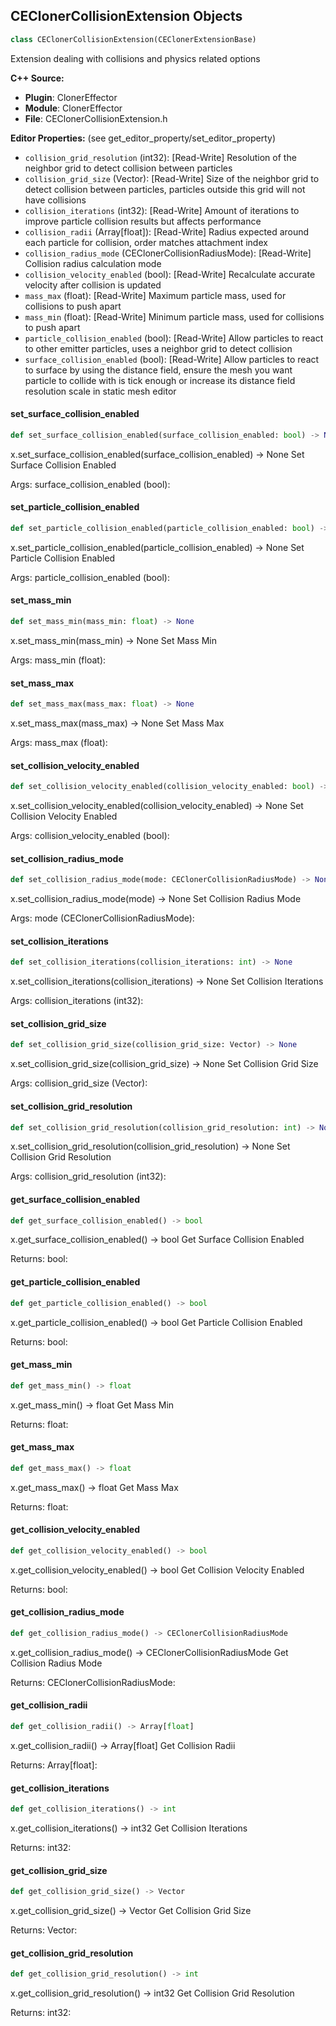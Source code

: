 ## CEClonerCollisionExtension Objects

```python
class CEClonerCollisionExtension(CEClonerExtensionBase)
```

Extension dealing with collisions and physics related options

**C++ Source:**

- **Plugin**: ClonerEffector
- **Module**: ClonerEffector
- **File**: CEClonerCollisionExtension.h

**Editor Properties:** (see get_editor_property/set_editor_property)

- ``collision_grid_resolution`` (int32):  [Read-Write] Resolution of the neighbor grid to detect collision between particles
- ``collision_grid_size`` (Vector):  [Read-Write] Size of the neighbor grid to detect collision between particles, particles outside this grid will not have collisions
- ``collision_iterations`` (int32):  [Read-Write] Amount of iterations to improve particle collision results but affects performance
- ``collision_radii`` (Array[float]):  [Read-Write] Radius expected around each particle for collision, order matches attachment index
- ``collision_radius_mode`` (CEClonerCollisionRadiusMode):  [Read-Write] Collision radius calculation mode
- ``collision_velocity_enabled`` (bool):  [Read-Write] Recalculate accurate velocity after collision is updated
- ``mass_max`` (float):  [Read-Write] Maximum particle mass, used for collisions to push apart
- ``mass_min`` (float):  [Read-Write] Minimum particle mass, used for collisions to push apart
- ``particle_collision_enabled`` (bool):  [Read-Write] Allow particles to react to other emitter particles, uses a neighbor grid to detect collision
- ``surface_collision_enabled`` (bool):  [Read-Write] Allow particles to react to surface by using the distance field,
  ensure the mesh you want particle to collide with is tick enough or increase its distance field resolution scale in static mesh editor

<a id="unreal.CEClonerCollisionExtension.set_surface_collision_enabled"></a>

#### set_surface_collision_enabled

```python
def set_surface_collision_enabled(surface_collision_enabled: bool) -> None
```

x.set_surface_collision_enabled(surface_collision_enabled) -> None
Set Surface Collision Enabled

Args:
    surface_collision_enabled (bool):

<a id="unreal.CEClonerCollisionExtension.set_particle_collision_enabled"></a>

#### set_particle_collision_enabled

```python
def set_particle_collision_enabled(particle_collision_enabled: bool) -> None
```

x.set_particle_collision_enabled(particle_collision_enabled) -> None
Set Particle Collision Enabled

Args:
    particle_collision_enabled (bool):

<a id="unreal.CEClonerCollisionExtension.set_mass_min"></a>

#### set_mass_min

```python
def set_mass_min(mass_min: float) -> None
```

x.set_mass_min(mass_min) -> None
Set Mass Min

Args:
    mass_min (float):

<a id="unreal.CEClonerCollisionExtension.set_mass_max"></a>

#### set_mass_max

```python
def set_mass_max(mass_max: float) -> None
```

x.set_mass_max(mass_max) -> None
Set Mass Max

Args:
    mass_max (float):

<a id="unreal.CEClonerCollisionExtension.set_collision_velocity_enabled"></a>

#### set_collision_velocity_enabled

```python
def set_collision_velocity_enabled(collision_velocity_enabled: bool) -> None
```

x.set_collision_velocity_enabled(collision_velocity_enabled) -> None
Set Collision Velocity Enabled

Args:
    collision_velocity_enabled (bool):

<a id="unreal.CEClonerCollisionExtension.set_collision_radius_mode"></a>

#### set_collision_radius_mode

```python
def set_collision_radius_mode(mode: CEClonerCollisionRadiusMode) -> None
```

x.set_collision_radius_mode(mode) -> None
Set Collision Radius Mode

Args:
    mode (CEClonerCollisionRadiusMode):

<a id="unreal.CEClonerCollisionExtension.set_collision_iterations"></a>

#### set_collision_iterations

```python
def set_collision_iterations(collision_iterations: int) -> None
```

x.set_collision_iterations(collision_iterations) -> None
Set Collision Iterations

Args:
    collision_iterations (int32):

<a id="unreal.CEClonerCollisionExtension.set_collision_grid_size"></a>

#### set_collision_grid_size

```python
def set_collision_grid_size(collision_grid_size: Vector) -> None
```

x.set_collision_grid_size(collision_grid_size) -> None
Set Collision Grid Size

Args:
    collision_grid_size (Vector):

<a id="unreal.CEClonerCollisionExtension.set_collision_grid_resolution"></a>

#### set_collision_grid_resolution

```python
def set_collision_grid_resolution(collision_grid_resolution: int) -> None
```

x.set_collision_grid_resolution(collision_grid_resolution) -> None
Set Collision Grid Resolution

Args:
    collision_grid_resolution (int32):

<a id="unreal.CEClonerCollisionExtension.get_surface_collision_enabled"></a>

#### get_surface_collision_enabled

```python
def get_surface_collision_enabled() -> bool
```

x.get_surface_collision_enabled() -> bool
Get Surface Collision Enabled

Returns:
    bool:

<a id="unreal.CEClonerCollisionExtension.get_particle_collision_enabled"></a>

#### get_particle_collision_enabled

```python
def get_particle_collision_enabled() -> bool
```

x.get_particle_collision_enabled() -> bool
Get Particle Collision Enabled

Returns:
    bool:

<a id="unreal.CEClonerCollisionExtension.get_mass_min"></a>

#### get_mass_min

```python
def get_mass_min() -> float
```

x.get_mass_min() -> float
Get Mass Min

Returns:
    float:

<a id="unreal.CEClonerCollisionExtension.get_mass_max"></a>

#### get_mass_max

```python
def get_mass_max() -> float
```

x.get_mass_max() -> float
Get Mass Max

Returns:
    float:

<a id="unreal.CEClonerCollisionExtension.get_collision_velocity_enabled"></a>

#### get_collision_velocity_enabled

```python
def get_collision_velocity_enabled() -> bool
```

x.get_collision_velocity_enabled() -> bool
Get Collision Velocity Enabled

Returns:
    bool:

<a id="unreal.CEClonerCollisionExtension.get_collision_radius_mode"></a>

#### get_collision_radius_mode

```python
def get_collision_radius_mode() -> CEClonerCollisionRadiusMode
```

x.get_collision_radius_mode() -> CEClonerCollisionRadiusMode
Get Collision Radius Mode

Returns:
    CEClonerCollisionRadiusMode:

<a id="unreal.CEClonerCollisionExtension.get_collision_radii"></a>

#### get_collision_radii

```python
def get_collision_radii() -> Array[float]
```

x.get_collision_radii() -> Array[float]
Get Collision Radii

Returns:
    Array[float]:

<a id="unreal.CEClonerCollisionExtension.get_collision_iterations"></a>

#### get_collision_iterations

```python
def get_collision_iterations() -> int
```

x.get_collision_iterations() -> int32
Get Collision Iterations

Returns:
    int32:

<a id="unreal.CEClonerCollisionExtension.get_collision_grid_size"></a>

#### get_collision_grid_size

```python
def get_collision_grid_size() -> Vector
```

x.get_collision_grid_size() -> Vector
Get Collision Grid Size

Returns:
    Vector:

<a id="unreal.CEClonerCollisionExtension.get_collision_grid_resolution"></a>

#### get_collision_grid_resolution

```python
def get_collision_grid_resolution() -> int
```

x.get_collision_grid_resolution() -> int32
Get Collision Grid Resolution

Returns:
    int32:

<a id="unreal.CEClonerConstraintExtension"></a>